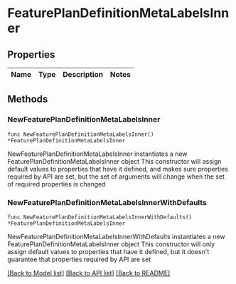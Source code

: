 # FeaturePlanDefinitionMetaLabelsInner

## Properties

Name | Type | Description | Notes
------------ | ------------- | ------------- | -------------

## Methods

### NewFeaturePlanDefinitionMetaLabelsInner

`func NewFeaturePlanDefinitionMetaLabelsInner() *FeaturePlanDefinitionMetaLabelsInner`

NewFeaturePlanDefinitionMetaLabelsInner instantiates a new FeaturePlanDefinitionMetaLabelsInner object
This constructor will assign default values to properties that have it defined,
and makes sure properties required by API are set, but the set of arguments
will change when the set of required properties is changed

### NewFeaturePlanDefinitionMetaLabelsInnerWithDefaults

`func NewFeaturePlanDefinitionMetaLabelsInnerWithDefaults() *FeaturePlanDefinitionMetaLabelsInner`

NewFeaturePlanDefinitionMetaLabelsInnerWithDefaults instantiates a new FeaturePlanDefinitionMetaLabelsInner object
This constructor will only assign default values to properties that have it defined,
but it doesn't guarantee that properties required by API are set


[[Back to Model list]](../README.md#documentation-for-models) [[Back to API list]](../README.md#documentation-for-api-endpoints) [[Back to README]](../README.md)


